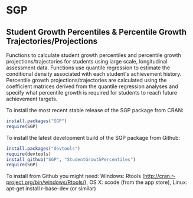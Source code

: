 # SGP 

## Student Growth Percentiles & Percentile Growth Trajectories/Projections

Functions to calculate student growth percentiles and percentile growth projections/trajectories for students using large scale, longitudinal assessment 
data. Functions use quantile regression to estimate the conditional density associated with each student's 
achievement history. Percentile growth projections/trajectories are calculated using the coefficient matrices derived from the quantile 
regression analyses and specify what percentile growth is required for students to reach future achievement targets.

To install the most recent stable release of the SGP package from CRAN:


```R 
install.packages("SGP")
require(SGP)
```



To install the latest development build of the SGP package from Github:

```R 
install.packages("devtools")
require(devtools)
install_github("SGP", "StudentGrowthPercentiles")
require(SGP)
```

To install from Github you might need: Windows: Rtools (http://cran.r-project.org/bin/windows/Rtools/), OS X: xcode (from the app store),
Linux: apt-get install r-base-dev (or similar)

